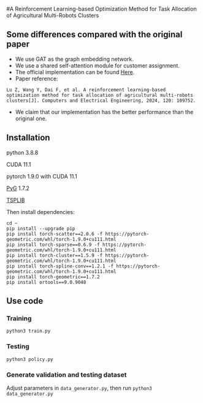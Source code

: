#A Reinforcement Learning-based Optimization Method for Task Allocation of Agricultural Multi-Robots Clusters


## Some differences compared with the original paper

 - We use GAT as the graph embedding network.
 - We use a shared self-attention module for customer assignment.
 - The official implementation can be found [Here](https://github.com/YujiaoHu/MinMax-MTSP).
 - Paper reference:

```
Lu Z, Wang Y, Dai F, et al. A reinforcement learning-based optimization method for task allocation of agricultural multi-robots clusters[J]. Computers and Electrical Engineering, 2024, 120: 109752.

```
 - We claim that our implementation has the better performance than the original one.
## Installation
python 3.8.8

CUDA 11.1

pytorch 1.9.0 with CUDA 11.1

[PyG](https://github.com/pyg-team/pytorch_geometric) 1.7.2


[TSPLIB](http://comopt.ifi.uni-heidelberg.de/software/TSPLIB95/tsp/)

Then install dependencies:
```
cd ~
pip install --upgrade pip
pip install torch-scatter==2.0.6 -f https://pytorch-geometric.com/whl/torch-1.9.0+cu111.html
pip install torch-sparse==0.6.9 -f https://pytorch-geometric.com/whl/torch-1.9.0+cu111.html
pip install torch-cluster==1.5.9 -f https://pytorch-geometric.com/whl/torch-1.9.0+cu111.html
pip install torch-spline-conv==1.2.1 -f https://pytorch-geometric.com/whl/torch-1.9.0+cu111.html
pip install torch-geometric==1.7.2
pip install ortools==9.0.9048
```

## Use code
### Training
```
python3 train.py
```
### Testing
```
python3 policy.py
```
### Generate validation and testing dataset
Adjust parameters in `data_generator.py`, then run `python3 data_generator.py`
